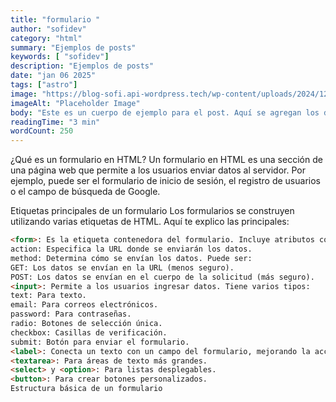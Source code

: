 ```yaml
---
title: "formulario "
author: "sofidev"
category: "html"
summary: "Ejemplos de posts"
keywords: [ "sofidev"]
description: "Ejemplos de posts"
date: "jan 06 2025"
tags: ["astro"]
image: "https://blog-sofi.api-wordpress.tech/wp-content/uploads/2024/12/1076536-1024x575.jpg"
imageAlt: "Placeholder Image"
body: "Este es un cuerpo de ejemplo para el post. Aquí se agregan los detalles del contenido del artículo."
readingTime: "3 min"
wordCount: 250
---
```




¿Qué es un formulario en HTML?
Un formulario en HTML es una sección de una página web que permite a los usuarios enviar datos al servidor. Por ejemplo, puede ser el formulario de inicio de sesión, el registro de usuarios o el campo de búsqueda de Google.

Etiquetas principales de un formulario
Los formularios se construyen utilizando varias etiquetas de HTML. Aquí te explico las principales:

```html
<form>: Es la etiqueta contenedora del formulario. Incluye atributos como:
action: Especifica la URL donde se enviarán los datos.
method: Determina cómo se envían los datos. Puede ser:
GET: Los datos se envían en la URL (menos seguro).
POST: Los datos se envían en el cuerpo de la solicitud (más seguro).
<input>: Permite a los usuarios ingresar datos. Tiene varios tipos:
text: Para texto.
email: Para correos electrónicos.
password: Para contraseñas.
radio: Botones de selección única.
checkbox: Casillas de verificación.
submit: Botón para enviar el formulario.
<label>: Conecta un texto con un campo del formulario, mejorando la accesibilidad.
<textarea>: Para áreas de texto más grandes.
<select> y <option>: Para listas desplegables.
<button>: Para crear botones personalizados.
Estructura básica de un formulario
```
